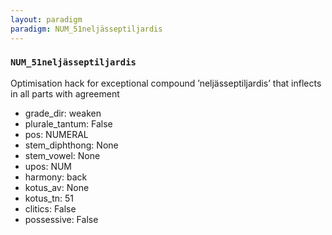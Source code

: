 ```yaml
---
layout: paradigm
paradigm: NUM_51neljässeptiljardis
---
```

### ` NUM_51neljässeptiljardis `

Optimisation hack for exceptional compound ’neljässeptiljardis’ that inflects in all parts with agreement
* grade_dir: weaken
* plurale_tantum: False
* pos: NUMERAL
* stem_diphthong: None
* stem_vowel: None
* upos: NUM
* harmony: back
* kotus_av: None
* kotus_tn: 51
* clitics: False
* possessive: False
